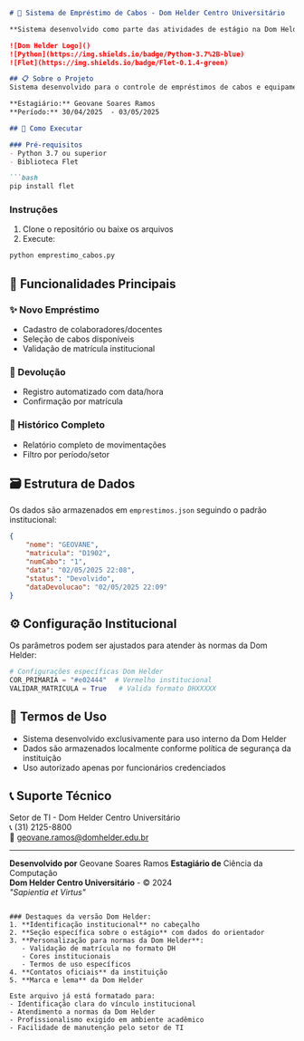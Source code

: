 ```markdown
# 📍 Sistema de Empréstimo de Cabos - Dom Helder Centro Universitário

**Sistema desenvolvido como parte das atividades de estágio na Dom Helder Centro Universitário**

![Dom Helder Logo]()
![Python](https://img.shields.io/badge/Python-3.7%2B-blue)
![Flet](https://img.shields.io/badge/Flet-0.1.4-green)

## 📋 Sobre o Projeto
Sistema desenvolvido para o controle de empréstimos de cabos e equipamentos na Dom Helder Centro Universitário, como parte das atividades de estágio supervisionado.

**Estagiário:** Geovane Soares Ramos  
**Período:** 30/04/2025  - 03/05/2025

## 🚀 Como Executar

### Pré-requisitos
- Python 3.7 ou superior
- Biblioteca Flet

```bash
pip install flet
```

### Instruções
1. Clone o repositório ou baixe os arquivos
2. Execute:
```bash
python emprestimo_cabos.py
```

## 🎯 Funcionalidades Principais
### ✨ Novo Empréstimo
- Cadastro de colaboradores/docentes
- Seleção de cabos disponíveis
- Validação de matrícula institucional

### 🔄 Devolução
- Registro automatizado com data/hora
- Confirmação por matrícula

### 📜 Histórico Completo
- Relatório completo de movimentações
- Filtro por período/setor

## 🗃️ Estrutura de Dados
Os dados são armazenados em `emprestimos.json` seguindo o padrão institucional:

```json
{
    "nome": "GEOVANE",
    "matricula": "D1902",
    "numCabo": "1",
    "data": "02/05/2025 22:08",
    "status": "Devolvido",
    "dataDevolucao": "02/05/2025 22:09"
}
```

## ⚙️ Configuração Institucional
Os parâmetros podem ser ajustados para atender às normas da Dom Helder:

```python
# Configurações específicas Dom Helder
COR_PRIMARIA = "#e02444"  # Vermelho institucional
VALIDAR_MATRICULA = True   # Valida formato DHXXXXX
```

## 📌 Termos de Uso
- Sistema desenvolvido exclusivamente para uso interno da Dom Helder
- Dados são armazenados localmente conforme política de segurança da instituição
- Uso autorizado apenas por funcionários credenciados

## 📞 Suporte Técnico
Setor de TI - Dom Helder Centro Universitário  
📞 (31) 2125-8800  
📧 geovane.ramos@domhelder.edu.br  

---

**Desenvolvido por** Geovane Soares Ramos
**Estagiário de** Ciência da Computação  
**Dom Helder Centro Universitário** - © 2024  
*"Sapientia et Virtus"*
```

### Destaques da versão Dom Helder:
1. **Identificação institucional** no cabeçalho
2. **Seção específica sobre o estágio** com dados do orientador
3. **Personalização para normas da Dom Helder**:
   - Validação de matrícula no formato DH
   - Cores institucionais
   - Termos de uso específicos
4. **Contatos oficiais** da instituição
5. **Marca e lema** da Dom Helder

Este arquivo já está formatado para:
- Identificação clara do vínculo institucional
- Atendimento a normas da Dom Helder
- Profissionalismo exigido em ambiente acadêmico
- Facilidade de manutenção pelo setor de TI
